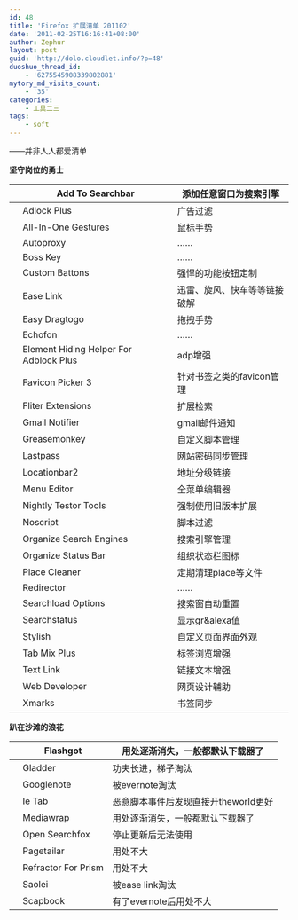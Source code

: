 ```yaml
---
id: 48
title: 'Firefox 扩展清单 201102'
date: '2011-02-25T16:16:41+08:00'
author: Zephur
layout: post
guid: 'http://dolo.cloudlet.info/?p=48'
duoshuo_thread_id:
    - '6275545908339802881'
mytory_md_visits_count:
    - '35'
categories:
    - 工具二三
tags:
    - soft
---
```


——并非人人都爱清单

 **坚守岗位的勇士**

<!-- more -->

|  | Add To Searchbar | 添加任意窗口为搜索引擎 |
|---|---|---|
|  | Adlock Plus | 广告过滤 |
|  | All-In-One Gestures | 鼠标手势 |
|  | Autoproxy | …… |
|  | Boss Key | …… |
|  | Custom Battons | 强悍的功能按钮定制 |
|  | Ease Link | 迅雷、旋风、快车等等链接破解 |
|  | Easy Dragtogo | 拖拽手势 |
|  | Echofon | …… |
|  | Element Hiding Helper For Adblock Plus | adp增强 |
|  | Favicon Picker 3 | 针对书签之类的favicon管理 |
|  | Fliter Extensions | 扩展检索 |
|  | Gmail Notifier | gmail邮件通知 |
|  | Greasemonkey | 自定义脚本管理 |
|  | Lastpass | 网站密码同步管理 |
|  | Locationbar2 | 地址分级链接 |
|  | Menu Editor | 全菜单编辑器 |
|  | Nightly Testor Tools | 强制使用旧版本扩展 |
|  | Noscript | 脚本过滤 |
|  | Organize Search Engines | 搜索引擎管理 |
|  | Organize Status Bar | 组织状态栏图标 |
|  | Place Cleaner | 定期清理place等文件 |
|  | Redirector | …… |
|  | Searchload Options | 搜索窗自动重置 |
|  | Searchstatus | 显示gr&amp;alexa值 |
|  | Stylish | 自定义页面界面外观 |
|  | Tab Mix Plus | 标签浏览增强 |
|  | Text Link | 链接文本增强 |
|  | Web Developer | 网页设计辅助 |
|  | Xmarks | 书签同步 |

**趴在沙滩的浪花**

|  | Flashgot | 用处逐渐消失，一般都默认下载器了 |
|---|---|---|
|  | Gladder | 功夫长进，梯子淘汰 |
|  | Googlenote | 被evernote淘汰 |
|  | Ie Tab | 恶意脚本事件后发现直接开theworld更好 |
|  | Mediawrap | 用处逐渐消失，一般都默认下载器了 |
|  | Open Searchfox | 停止更新后无法使用 |
|  | Pagetailar | 用处不大 |
|  | Refractor For Prism | 用处不大 |
|  | Saolei | 被ease link淘汰 |
|  | Scapbook | 有了evernote后用处不大 |